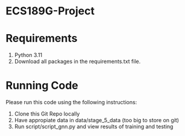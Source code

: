 # ECS189G-Project

# Requirements
1. Python 3.11
2. Download all packages in the requirements.txt file.

# Running Code
Please run this code using the following instructions:
1. Clone this Git Repo locally
2. Have appropiate data in data/stage_5_data (too big to store on git)
3. Run script/script_gnn.py and view results of training and testing